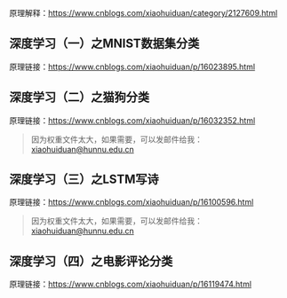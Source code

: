 原理解释：https://www.cnblogs.com/xiaohuiduan/category/2127609.html

## 深度学习（一）之MNIST数据集分类

原理链接：https://www.cnblogs.com/xiaohuiduan/p/16023895.html

## 深度学习（二）之猫狗分类

原理链接：https://www.cnblogs.com/xiaohuiduan/p/16032352.html
> 因为权重文件太大，如果需要，可以发邮件给我：xiaohuiduan@hunnu.edu.cn

## 深度学习（三）之LSTM写诗 

原理链接：https://www.cnblogs.com/xiaohuiduan/p/16100596.html
> 因为权重文件太大，如果需要，可以发邮件给我：xiaohuiduan@hunnu.edu.cn

## 深度学习（四）之电影评论分类 
原理链接：https://www.cnblogs.com/xiaohuiduan/p/16119474.html